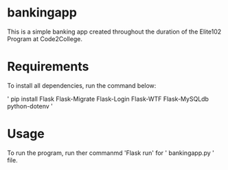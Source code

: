 # bankingapp
This is a simple banking app created throughout the duration of the Elite102 Program at Code2College.

# Requirements
To install all dependencies, run the command below:

' pip install Flask Flask-Migrate Flask-Login Flask-WTF Flask-MySQLdb python-dotenv '

# Usage

To run the program, run ther commanmd 'Flask run' for ' bankingapp.py ' file.
